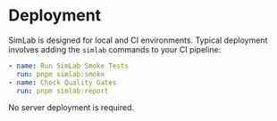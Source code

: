# Deployment

SimLab is designed for local and CI environments. Typical deployment involves adding the `simlab` commands to your CI pipeline:

```yaml
- name: Run SimLab Smoke Tests
  run: pnpm simlab:smoke
- name: Check Quality Gates
  run: pnpm simlab:report
```

No server deployment is required.

